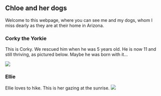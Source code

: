 ## Chloe and her dogs

Welcome to this webpage, where you can see me and my dogs, whom I miss dearly as they are at their home in Arizona.

### Corky the Yorkie

This is Corky. We rescued him when he was 5 years old. He is now 11 and still thriving, as pictured below. Maybe he was born with it...

![](https://user-images.githubusercontent.com/35873456/35703427-f990aa3e-0769-11e8-9852-1942d090fcca.jpg)


### Ellie

Ellie loves to hike. This is her gazing at the sunrise.
![](IMG_3588.png)


